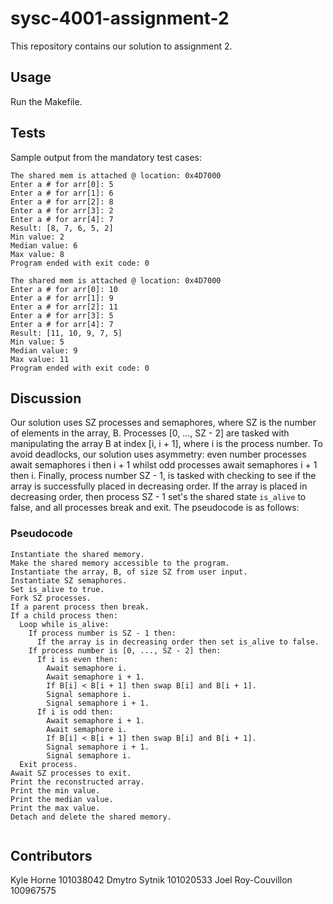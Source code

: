 # sysc-4001-assignment-2

This repository contains our solution to assignment 2.

## Usage

Run the Makefile.

## Tests
Sample output from the mandatory test cases:
```
The shared mem is attached @ location: 0x4D7000
Enter a # for arr[0]: 5
Enter a # for arr[1]: 6
Enter a # for arr[2]: 8
Enter a # for arr[3]: 2
Enter a # for arr[4]: 7
Result: [8, 7, 6, 5, 2]
Min value: 2
Median value: 6
Max value: 8
Program ended with exit code: 0
```
```
The shared mem is attached @ location: 0x4D7000
Enter a # for arr[0]: 10
Enter a # for arr[1]: 9
Enter a # for arr[2]: 11
Enter a # for arr[3]: 5
Enter a # for arr[4]: 7
Result: [11, 10, 9, 7, 5]
Min value: 5
Median value: 9
Max value: 11
Program ended with exit code: 0
```

## Discussion

Our solution uses SZ processes and semaphores, where SZ is the number of elements in the array, B. Processes [0, ..., SZ - 2] are tasked with manipulating the array B at index [i, i + 1], where i is the process number. To avoid deadlocks, our solution uses asymmetry: even number processes await semaphores i then i + 1 whilst odd processes await semaphores i + 1 then i. Finally, process number SZ - 1, is tasked with checking to see if the array is successfully placed in decreasing order. If the array is placed in decreasing order, then process SZ - 1 set's the shared state `is_alive` to false, and all processes break and exit. The pseudocode is as follows:

### Pseudocode

```
Instantiate the shared memory.
Make the shared memory accessible to the program.
Instantiate the array, B, of size SZ from user input.
Instantiate SZ semaphores.
Set is_alive to true.
Fork SZ processes.
If a parent process then break.
If a child process then: 
  Loop while is_alive:
    If process number is SZ - 1 then:
      If the array is in decreasing order then set is_alive to false.
    If process number is [0, ..., SZ - 2] then:
      If i is even then:
        Await semaphore i.
        Await semaphore i + 1.
        If B[i] < B[i + 1] then swap B[i] and B[i + 1].
        Signal semaphore i.
        Signal semaphore i + 1.
      If i is odd then:
        Await semaphore i + 1.
        Await semaphore i.
        If B[i] < B[i + 1] then swap B[i] and B[i + 1].
        Signal semaphore i + 1.
        Signal semaphore i.
  Exit process.
Await SZ processes to exit.
Print the reconstructed array.
Print the min value.
Print the median value.
Print the max value.
Detach and delete the shared memory.
         
```



## Contributors

Kyle Horne         101038042
Dmytro Sytnik      101020533
Joel Roy-Couvillon 100967575
